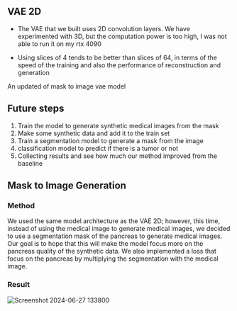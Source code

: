 ## VAE 2D

* The VAE that we built uses 2D convolution layers. We have experimented with 3D, but the computation power is too high, I was not able to run it on my rtx 4090

* Using slices of 4 tends to be better than slices of 64, in terms of the speed of the training and also the performance of reconstruction and generation 


An updated of mask to image vae model

## Future steps
1. Train the model to generate synthetic medical images from the mask
2. Make some synthetic data and add it to the train set
3. Train a segmentation model to generate a mask from the image
4. classification model to predict if there is a tumor or not
5. Collecting results and see how much our method improved from the baseline 


## Mask to Image Generation

### Method 
We used the same model architecture as the VAE 2D; however, this time, instead of using the medical image to generate medical images, we decided to use a segmentation mask of the pancreas to generate medical images. Our goal is to hope that this will make the model focus more on the pancreas quality of the synthetic data. We also implemented a loss that focus on the pancreas by multiplying the segmentation with the medical image. 

### Result
![Screenshot 2024-06-27 133800](https://github.com/tan200224/Research_Blog/assets/68765056/dd681aa9-95ec-4491-bb75-35aabf3d68e1)

